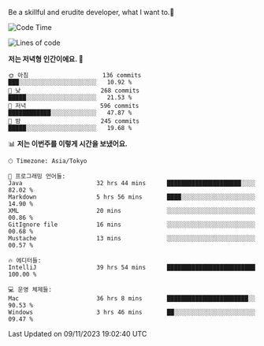 Be a skillful and erudite developer, what I want to.👶

<!--START_SECTION:waka-->
![Code Time](http://img.shields.io/badge/Code%20Time-113%20hrs%2053%20mins-blue)

![Lines of code](https://img.shields.io/badge/%EC%A0%80%EB%8A%94%20%EC%97%AC%ED%83%9C%EA%B9%8C%EC%A7%80%20-727.4%20thousand%20%EC%A4%84%EC%9D%98%20%EC%BD%94%EB%93%9C%EB%A5%BC%20%EC%9E%91%EC%84%B1%ED%96%88%EC%96%B4%EC%9A%94.-blue)

**저는 저녁형 인간이에요. 🦉** 

```text
🌞 아침                     136 commits         ███░░░░░░░░░░░░░░░░░░░░░░   10.92 % 
🌆 낮　                     268 commits         █████░░░░░░░░░░░░░░░░░░░░   21.53 % 
🌃 저녁                     596 commits         ████████████░░░░░░░░░░░░░   47.87 % 
🌙 밤　                     245 commits         █████░░░░░░░░░░░░░░░░░░░░   19.68 % 
```


📊 **저는 이번주를 이렇게 시간을 보냈어요.** 

```text
🕑︎ Timezone: Asia/Tokyo

💬 프로그래밍 언어들: 
Java                     32 hrs 44 mins      █████████████████████░░░░   82.02 % 
Markdown                 5 hrs 56 mins       ████░░░░░░░░░░░░░░░░░░░░░   14.90 % 
XML                      20 mins             ░░░░░░░░░░░░░░░░░░░░░░░░░   00.86 % 
GitIgnore file           16 mins             ░░░░░░░░░░░░░░░░░░░░░░░░░   00.68 % 
Mustache                 13 mins             ░░░░░░░░░░░░░░░░░░░░░░░░░   00.57 % 

🔥 에디터들: 
IntelliJ                 39 hrs 54 mins      █████████████████████████   100.00 % 

💻 운영 체제들: 
Mac                      36 hrs 8 mins       ███████████████████████░░   90.53 % 
Windows                  3 hrs 46 mins       ██░░░░░░░░░░░░░░░░░░░░░░░   09.47 % 
```


 Last Updated on 09/11/2023 19:02:40 UTC
<!--END_SECTION:waka-->
